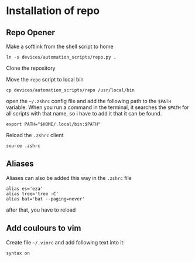 # Installation of repo

## Repo Opener

Make a softlink from the shell script to home

```shell
ln -s devices/automation_scripts/repo.py .
```

Clone the repository

Move the `repo` script to local bin

```shell
cp devices/automation_scripts/repo /usr/local/bin
```

open the `~/.zshrc` config file and add the following path to the `$PATH` variable. When you run a command in the terminal, it searches the `$PATH` for all scripts with that name, so i have to add it that it can be found.

```shell
export PATH="$HOME/.local/bin:$PATH"
```

Reload the `.zshrc` client 

```shell
source .zshrc
```

## Aliases

Aliases can also be added this way in the `.zshrc` file

```shell
alias es='eza'
alias tree='tree -C'
alias bat='bat --paging=never'
```

after that, you have to reload

## Add coulours to vim

Create file `~/.vimrc` and add following text into it:

```shell
syntax on
```
